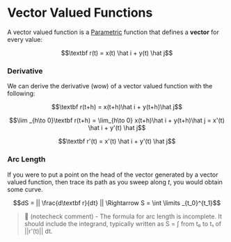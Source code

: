 # Vector Valued Functions

A vector valued function is a [Parametric](Parametric%20Equations.md) function that defines a **vector** for every value:

$$\textbf r(t) = x(t) \hat i + y(t) \hat j$$

### Derivative
We can derive the derivative (wow) of a vector valued function with the following:

$$\textbf r(t+h) = x(t+h)\hat i + y(t+h)\hat j$$

$$\lim _{h\to 0}\textbf r(t+h) = \lim_{h\to 0} x(t+h)\hat i + y(t+h)\hat j = x'(t) \hat i + y'(t) \hat j$$

$$\textbf r'(t) = x'(t) \hat i + y'(t) \hat j$$

### Arc Length

If you were to put a point on the head of the vector generated by a vector valued function, then trace its path as you sweep along $t$, you would obtain some curve. 

$$dS = || \frac{d\textbf r}{dt} || \Rightarrow S = \int \limits _{t_0}^{t_1}$$

> 🤖 (notecheck comment) - The formula for arc length is incomplete. It should include the integrand, typically written as S = ∫ from t₀ to t₁ of ||r'(t)|| dt.